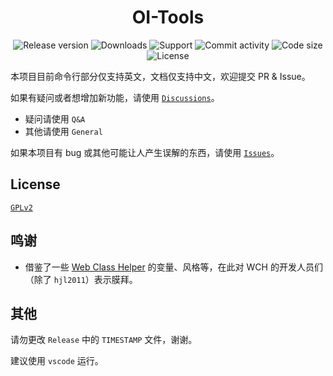 <h1 align="center">OI-Tools</h1>
<p align="center">
    <img src="https://img.shields.io/github/v/release/hjl2011/OI-Tools?include_prereleases&logo=GitHub&longCache=true" alt="Release version"/>
    <img src="https://img.shields.io/github/downloads/hjl2011/OI-Tools/total?label=GitHub%20Downloads&longCache=true&logo=GitHub" alt="Downloads" />
    <img src="https://img.shields.io/badge/support-Windows%207+-blue?logo=Windows&longCache=true" alt="Support" />
    <img src="https://img.shields.io/github/commit-activity/m/hjl2011/OI-Tools?color=green&logo=GitHub&longCache=true" alt="Commit activity" />
    <img src="https://img.shields.io/github/languages/code-size/hjl2011/OI-Tools?color=orange&logo=GitHub&longCache=true" alt="Code size" />
    <img src="https://shields.io/badge/license-GPLv2-green?longCache=true" alt="License" />
</p>

本项目目前命令行部分仅支持英文，文档仅支持中文，欢迎提交 PR &amp; Issue。

如果有疑问或者想增加新功能，请使用 <a href="https://github.com/hjl2011/OI-Tools/discussions"><code>Discussions</code></a>。

  - 疑问请使用 `Q&A`
  - 其他请使用 `General`

如果本项目有 bug 或其他可能让人产生误解的东西，请使用 <a href="https://github.com/hjl2011/OI-Tools/issues"><code>Issues</code></a>。

## License

<a href="https://github.com/hjl2011/OI-Tools/blob/main/LICENSE"><code>GPLv2</code></a>

## 鸣谢

- 借鉴了一些 <a href="https://github.com/class-tools/Web-Class-Helper">Web Class Helper</a> 的变量、风格等，在此对 WCH 的开发人员们（除了 <code>hjl2011</code>）表示膜拜。

## 其他

请勿更改 `Release` 中的 `TIMESTAMP` 文件，谢谢。

建议使用 `vscode` 运行。